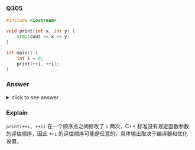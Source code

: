 ### Q305

```cpp
#include <iostream>

void print(int x, int y) {
    std::cout << x << y;
}

int main() {
    int i = 0;
    print(++i, ++i);
}
```

### Answer

<details>
    <summary>click to see answer</summary>
    The program is unspecified / implementation defined
</details>

### Explain

`print(++i, ++i)` 在一个顺序点之间修改了 `i` 两次，C++ 标准没有规定函数参数的评估顺序，因此 `++i` 的评估顺序可能是任意的，具体输出取决于编译器和优化设置。